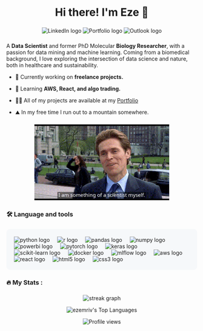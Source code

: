 <h1 align="center">Hi there! I'm Eze 👋</h1>

###

<div align="center">
  <img src="https://img.shields.io/static/v1?message=LinkedIn&logo=linkedin&label=&color=0077B5&logoColor=white&labelColor=&style=for-the-badge" height="25" alt="LinkedIn logo" />
  <img src="https://img.shields.io/static/v1?message=Portfolio&logo=link&label=&color=000000&logoColor=white&labelColor=&style=for-the-badge&link=https://ezemriv.github.io/DS-Portfolio/" height="25" alt="Portfolio logo" />
  <img src="https://img.shields.io/static/v1?message=Email&logo=mail&label=&color=FF0000&logoColor=white&labelColor=&style=for-the-badge&link=mailto:ezequielmrivero@outlook.com" height="25" alt="Outlook logo" />
</div>

###

A **Data Scientist** and former PhD Molecular **Biology Researcher**, with a passion for data mining and machine learning. Coming from a biomedical background, I love exploring the intersection of data science and nature, both in healthcare and sustainability.

- 🔭 Currently working on **freelance projects.**

- 🌱 Learning **AWS, React, and algo trading.**

- 👨‍💻 All of my projects are available at my [Portfolio](https://ezemriv.github.io/DS-Portfolio/)

- ⛰️ In my free time I run out to a mountain somewhere.

###

<div align="center">
  <img height="200" src="norman_os.gif"  />
</div>

###

<h3 align="left">🛠 Language and tools</h3>

###

<div align="left" style="background-color: #f6f8fa; padding: 20px; border-radius: 10px;">
  <!-- Programming Languages -->
  <img src="https://cdn.jsdelivr.net/gh/devicons/devicon/icons/python/python-original.svg" height="40" alt="python logo" />
  <img width="12" />
  <img src="https://cdn.jsdelivr.net/gh/devicons/devicon/icons/r/r-original.svg" height="40" alt="r logo" />
  <img width="12" />
  <!-- Data Analysis -->
  <img src="https://cdn.jsdelivr.net/gh/devicons/devicon/icons/pandas/pandas-original.svg" height="40" alt="pandas logo" />
  <img width="12" />
  <img src="https://cdn.jsdelivr.net/gh/devicons/devicon/icons/numpy/numpy-original.svg" height="40" alt="numpy logo" />
  <img width="12" />
  <img src="https://raw.githubusercontent.com/microsoft/PowerBI-Icons/main/SVG/Power-BI.svg" height="40" alt="powerbi logo" />
  <img width="12" />
  <!-- Machine Learning -->
  <img src="https://cdn.jsdelivr.net/gh/devicons/devicon/icons/pytorch/pytorch-original.svg" height="40" alt="pytorch logo" />
  <img width="12" />
  <img src="https://upload.wikimedia.org/wikipedia/commons/a/ae/Keras_logo.svg" height="40" alt="keras logo" />
  <img width="12" />
  <img src="https://upload.wikimedia.org/wikipedia/commons/0/05/Scikit_learn_logo_small.svg" height="40" alt="scikit-learn logo" />
  <img width="12" />
  <!-- DevOps -->
  <img src="https://cdn.jsdelivr.net/gh/devicons/devicon/icons/docker/docker-original.svg" height="50" alt="docker logo" />
  <img width="12" />
  <img src="https://raw.githubusercontent.com/mlflow/mlflow/master/docs/source/_static/MLflow-logo-final-black.png" height="40" alt="mlflow logo" />
  <img width="12" />
  <img src="https://cdn.jsdelivr.net/gh/devicons/devicon/icons/amazonwebservices/amazonwebservices-original-wordmark.svg" height="40" alt="aws logo" />
  <img width="12" />
  <!-- Web Development -->
  <img src="https://cdn.jsdelivr.net/gh/devicons/devicon/icons/react/react-original.svg" height="40" alt="react logo" />
  <img width="12" />
  <img src="https://cdn.jsdelivr.net/gh/devicons/devicon/icons/html5/html5-original.svg" height="40" alt="html5 logo" />
  <img width="12" />
  <img src="https://cdn.jsdelivr.net/gh/devicons/devicon/icons/css3/css3-original.svg" height="40" alt="css3 logo" />
</div>

###

<h3 align="left">🔥   My Stats :</h3>

###

<div align="center">
  <!-- Streak Stats -->
  <img src="https://streak-stats.demolab.com?user=ezemriv&locale=en&mode=daily&theme=dark&hide_border=false&border_radius=5&order=3" height="220" alt="streak graph" />
  
  <!-- Top Languages Stats -->
  <img src="https://github-readme-stats.vercel.app/api/top-langs/?username=ezemriv&theme=dark&hide_border=false&include_all_commits=true&count_private=false&layout=compact" alt="ezemriv's Top Languages" /><br/>
  
  <!-- Profile Counter -->
  <img src="https://profile-counter.glitch.me/ezemriv/count.svg?" alt="Profile views" />
</div>